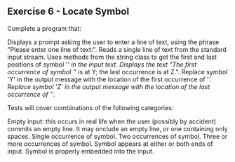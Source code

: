 ## Exercise 6 - Locate Symbol
Complete a program that:

Displays a prompt asking the user to enter a line of text, using the phrase "Please enter one line of text:".
Reads a single line of text from the standard input stream.
Uses methods from the string class to get the first and last positions of symbol '*' in the input text.
Displays the text "The first occurrence of symbol '*' is at Y; the last occurrence is at Z.".
Replace symbol 'Y' in the output message with the location of the first occurrence of '*'.
Replace symbol 'Z' in the output message with the location of the last occurrence of '*'.

Tests will cover combinations of the following categories:

Empty input: this occurs in real life when the user (possibly by accident) commits an empty line. It may onclude an empty line, or one containing only spaces.
Single occurrence of symbol.
Two occurrences of symbol.
Three or more occurrences of symbol.
Symbol appears at either or both ends of input.
Symbol is properly embedded into the input.